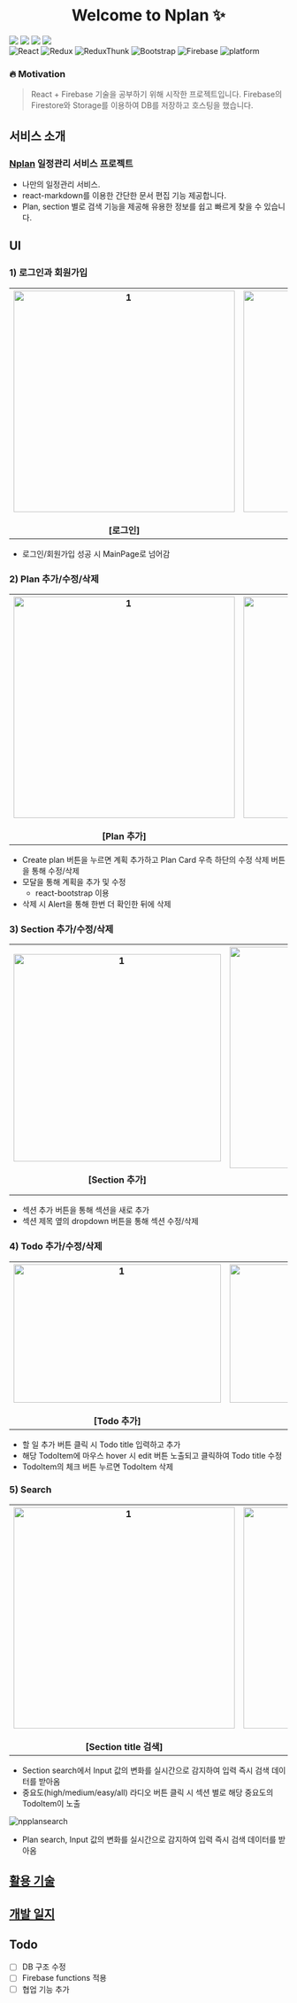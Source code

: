 <h1 align="center">Welcome to Nplan ✨</h1>
<div>
<img src="https://img.shields.io/badge/React-61DAFB?style=flat-square&logo=React&logoColor=white"/>
<img src="https://img.shields.io/badge/Redux-764ABC?style=flat-square&logo=Redux&logoColor=white"/>
<img src="https://img.shields.io/badge/Redux Thunk-999999?style=flat-square&logo=Redux-Thunk&logoColor=white"/>
<img src="https://img.shields.io/badge/Firebase-FFCA28?style=flat-square&logo=Firebase&logoColor=white"/>

<div>
 <img alt="React" src="https://img.shields.io/badge/React-17.0.2-red.svg"> <img alt="Redux" src="https://img.shields.io/badge/Redux-4.1.0-blue.svg"> <img alt="ReduxThunk" src="https://img.shields.io/badge/Redux Thunk-2.3.0-blue.svg">  <img alt="Bootstrap" src="https://img.shields.io/badge/Bootstrap-5.0.1-blueviolet.svg">  <img alt="Firebase" src="https://img.shields.io/badge/Firebase-8.6.5-green.svg"> <img alt="platform" src="https://img.shields.io/badge/platform-Web-orange.svg">

### 🔥 Motivation

> React + Firebase 기술을 공부하기 위해 시작한 프로젝트입니다.
> Firebase의 Firestore와 Storage를 이용하여 DB를 저장하고 호스팅을 했습니다.

## 서비스 소개

### [Nplan](https://nplan-app.web.app/) 일정관리 서비스 프로젝트

- 나만의 일정관리 서비스.
- react-markdown를 이용한 간단한 문서 편집 기능 제공합니다.
- Plan, section 별로 검색 기능을 제공해 유용한 정보를 쉽고 빠르게 찾을 수 있습니다.

## UI

### 1) 로그인과 회원가입

<table>
   <tr>
     <th align="center">
       <img width="400" alt="1" src="https://user-images.githubusercontent.com/49552804/125302040-8d328600-e366-11eb-9cae-d94553871f1e.gif"/>
       <br><br>[로그인]
     </th>
     <th align="center">
       <img width="400" alt="2" src="https://user-images.githubusercontent.com/49552804/125302045-8e63b300-e366-11eb-923a-dc3836caf8a3.gif"/>
       <br><br>[회원가입] 
    </th>
  </tr>
</table>

- 로그인/회원가입 성공 시 MainPage로 넘어감

### 2) Plan 추가/수정/삭제

<table>
   <tr>
     <th align="center">
       <img width="400" alt="1" src="https://user-images.githubusercontent.com/49552804/125302648-1b0e7100-e367-11eb-8520-fe011262dfdb.gif"/>
       <br><br>[Plan 추가]
     </th>
          <th align="center">
       <img width="400" alt="1" src="https://user-images.githubusercontent.com/49552804/125302656-1c3f9e00-e367-11eb-99db-da2a8673778b.gif"/>
       <br><br>[Plan 수정]
     </th>
     <th align="center">
       <img width="400" alt="2" src="https://user-images.githubusercontent.com/49552804/125302664-1ea1f800-e367-11eb-8db7-b84722386b08.gif"/>
       <br><br>[Plan 삭제] 
    </th>
  </tr>
</table>

- Create plan 버튼을 누르면 계획 추가하고 Plan Card 우측 하단의 수정 삭제 버튼을 통해 수정/삭제
- 모달을 통해 계획을 추가 및 수정
  - react-bootstrap 이용
- 삭제 시 Alert을 통해 한번 더 확인한 뒤에 삭제

### 3) Section 추가/수정/삭제

<table>
   <tr>
     <th align="center">
       <img width="375" alt="1" src="https://user-images.githubusercontent.com/49552804/125302968-658fed80-e367-11eb-9a0e-e0b0fb7af01c.gif"/>
       <br><br>[Section 추가]
     </th>
          <th align="center">
       <img width="400" alt="1" src="https://user-images.githubusercontent.com/49552804/125302972-66c11a80-e367-11eb-95a2-0c1a65e40087.gif"/>
       <br><br>[Section 수정]
     </th>
  </tr>
</table>

- 섹션 추가 버튼을 통해 섹션을 새로 추가
- 섹션 제목 옆의 dropdown 버튼을 통해 섹션 수정/삭제

### 4) Todo 추가/수정/삭제

<table>
   <tr>
     <th align="center">
       <img width="375" height="250" alt="1" src="https://user-images.githubusercontent.com/49552804/125303924-21511d00-e368-11eb-976d-ef886763cfd5.gif"/>
       <br><br>[Todo 추가]
     </th>
        <th align="center">
       <img width="375" height="250" alt="1" src="https://user-images.githubusercontent.com/49552804/125303929-21e9b380-e368-11eb-815e-0c32a59972ea.gif"/>
       <br><br>[Todo 수정]
     </th>
          <th align="center">
       <img width="375" height="250" alt="1" src="https://user-images.githubusercontent.com/49552804/125303931-22824a00-e368-11eb-91d6-2e0d414fd50c.gif"/>
       <br><br>[Todo 삭제]
     </th>
  </tr>
</table>

- 할 일 추가 버튼 클릭 시 Todo title 입력하고 추가
- 해당 TodoItem에 마우스 hover 시 edit 버튼 노출되고 클릭하여 Todo title 수정
- TodoItem의 체크 버튼 누르면 TodoItem 삭제

### 5) Search

<table>
   <tr>
     <th align="center">
       <img width="400" alt="1" src="https://user-images.githubusercontent.com/49552804/125305240-28c4f600-e369-11eb-9a90-fe799833d488.gif"/>
       <br><br>[Section title 검색]
     </th>
        <th align="center">
       <img width="400" alt="1" src="https://user-images.githubusercontent.com/49552804/125305243-29f62300-e369-11eb-88e4-f4ae0076242a.gif"/>
       <br><br>[중요도 검색]
  </tr>
</table>

- Section search에서 Input 값의 변화를 실시간으로 감지하여 입력 즉시 검색 데이터를 받아옴
- 중요도(high/medium/easy/all) 라디오 버튼 클릭 시 섹션 별로 해당 중요도의 TodoItem이 노출

![npplansearch](https://user-images.githubusercontent.com/49552804/125305248-29f62300-e369-11eb-987c-8d4e3ea5eba3.gif)

- Plan search, Input 값의 변화를 실시간으로 감지하여 입력 즉시 검색 데이터를 받아옴

## [활용 기술](https://github.com/leejy001/NPlan-app/wiki/%ED%99%9C%EC%9A%A9-%EA%B8%B0%EC%88%A0)

## [개발 일지](https://github.com/leejy001/NPlan-app/wiki/%EA%B0%9C%EB%B0%9C-%EC%9D%BC%EC%A7%80)

## Todo

- [ ] DB 구조 수정
- [ ] Firebase functions 적용
- [ ] 협업 기능 추가
